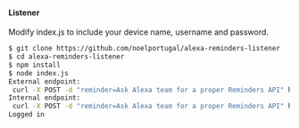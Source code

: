 #### Listener
Modify index.js to include your device name, username and password.


```sh
$ git clone https://github.com/noelportugal/alexa-reminders-listener
$ cd alexa-reminders-listener
$ npm install
$ node index.js
External endpoint:
 curl -X POST -d "reminder=Ask Alexa team for a proper Reminders API" https://xxxxxx.ngrok.io/alexa-reminders
Internal endpoint:
 curl -X POST -d "reminder=Ask Alexa team for a proper Reminders API" http://localhost:8091/alexa-reminders
Logged in

```
